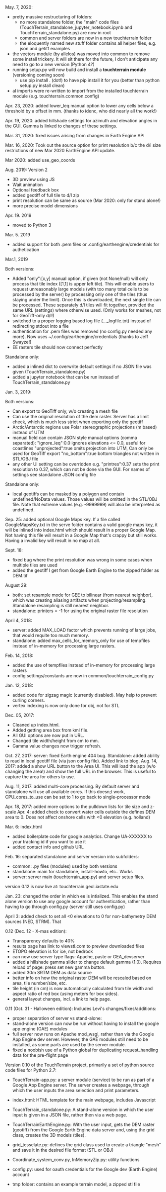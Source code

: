 May. 7, 2020:
- pretty massive restructuring of folders:
	- no more standalone folder, the "main" code files (TouchTerrain_standalone_jupyter_notebook.ipynb and TouchTerrain_standalone.py) are now in root
	- common and server folders are now in a new touchterrain folder
	- the eloquently named new stuff folder contains all helper files, e.g. json and getiff examples
- the vectors module (by allelos) was moved into common to remove some install trickery. It will sit there for the future, I don't anticipate any need to go to a new version (Python 4?)
- running setup.py will now build and install a __touchterrain module__ (versioning coming soon)
	- use pip install .  (dot!) to have pip install it for you (better than python setup.py install clean)
- al imports were re-written to import from the installed touchterrain module (e.g. touchterrain.common.config)
	

Apr. 23, 2020: added lower_leq manual option to lower any cells below a threshold by a offset in mm. (thanks to idenc, who did nearly all the work!)

Apr. 19, 2020: added hillshade settings for azimuth and elevation angles in the GUI. Gamma is linked to changes of these settings.

Mar. 31, 2020: fixed issues arising from changes in Earth Engine API 

Mar. 16, 2020: Took out the source option for print resolution b/c the d/l size restrictions of new Mar 2020 EarthEngine API update.

Mar 2020: added use_geo_coords

Aug. 2019: Version 2
- 3D preview using JS
- Wait animation
- Optional feedback box
- added geotiff of full tile to d/l zip
- print resolution can be same as source (Mar 2020: only for stand alone!)
- more precise model dimensions

Apr. 19. 2019
- moved to Python 3

Mar. 5. 2019
- added support for both .pem files or .config/earthengine/credentials for authetication


Mar.1, 2019

Both versions:
- Added "only":[x,y] manual option, if given (not None/null) will only process that tile index ([1,1] is upper left tile). This will enable users to request unreasonably large models (with too many total cells to be processed by the server) by processing only one of the tiles (thus staying under the limit). Once this is downloaded, the next single tile can be processed. These separately d/l tiles will fit together, provided the same URL (settings) where otherwise used. (Only works for meshes, not for GeoTiff-only d/l!)
- switched to a proper logging based log file (..._logfile.txt) instead of redirecting stdout into a file
- authentication for .pem files was removed (no config.py needed any more). Now uses ~/.config/earthengine/credentials (thanks to Jeff Swayze!)
- EE rasters tile should now connect perfectly

Standalone only:
- added a inlined dict to overwrite default settings if no JSON file was given (TouchTerrain_standalone.py)
- added a jupyter notebook that can be run instead of TouchTerrain_standalone.py


Jan. 3, 2019:

Both versions:
- Can export to GeoTiff only, w/o creating a mesh file
- Can use the original resolution of the dem raster. Server has a limit check, which is much less strict when exporting only the geotiff
- Arctic/Antarctic regions use Polar stereographic projections (m based) instead of UTM
- manual field can contain JSON style manual options (comma separated):
  "ignore_leq":0.0    ignores elevations <= 0.0, useful for coastlines
  "unprojected":true  omits projection into UTM, Can only be used for GeoTiff export
  "no_bottom":true    bottom triangles not written in STL/OBJ file
- any other UI setting can be overridden e.g. "printres":0.37 sets the print resolution to 0.37, which can not be done via the GUI. For names of settings see standalone JSON config file

Standalone only:
- local geotiffs can be masked by a polygon and contain undefined/NoData values. Those values will be omitted in the STL/OBJ file. Note that extreme values (e.g. -9999999) will also be interpreted as undefined.


Sep. 25:
added optional Google Maps key. If a file called GoogleMapsKey.txt in the serve folder contains a valid google maps key, it will be inlined into index.html which should result in a proper Google Map. Not having this file will result in a  Google Map that's crappy but still works. Having a invalid key will result in no map at all.

Sept. 18:
- fixed bug where the print resolution was wrong in some cases when multiple tiles are used
- added the geotiff I get from Google Earth Engine to the zipped folder as DEM.tif

August 29:
- both: set resample mode for GEE to bilinear (from nearest neighbor), which was creating aliasing artifacts when projecting/resampling. Standalone resampling is still nearest neighbor.
- standalone: printers = -1 for using the original raster file resolution


April 4, 2018:
- server: added MAX_LOAD factor which prevents running of large jobs, that would requite too much memory.
- standalone: added max_cells_for_memory_only for use of tempfiles instead of in-memory for processing large rasters.

Feb. 14, 2018:
- added the use of tempfiles instead of in-memory for processing large rasters
- config settings/constants are now in common/touchterrain_config.py

Jan. 12, 2018:
- added code for zigzag magic (currently disabled). May help to prevent curling corners.
- vertex indexing is now only done for obj, not for STL

Dec. 05, 2017:
- Cleaned up index.html.
- Added getting area box from kml file.
- All GUI options are now put in URL.
- Changed tile width/height from cm to mm.
- Gamma value changes now trigger refresh.

Oct. 27, 2017: server: fixed Earth engine 404 bug. Standalone: added ability to read in local geotiff file (via json config file). Added link to blog.
Aug. 14, 2017: added a show URL button to the Area UI. This will load the app (w/o changing the area!) and show the full URL in the browser. This is useful to capture the area for others to use.

Aug. 11, 2017: added multi-core processing. By default server and standalone will use all available cores. If this doesn;t work, CPU_cores_to_use can be set to 1 to go back to single-processor mode

Apr. 18, 2017: added more options to the pulldown lists for tile size and z-scale
Apr. 4: added check to convert water cells outside the defines DEM area to 0. Does not affect onshore cells with <0 elevation (e.g. holland)

Mar. 6: index.html
- added boilerplate code for google analytics. Change UA-XXXXXX to your tracking id if you want to use it
- added contact info and github URL

Feb. 16: separated standalone and server version into subfolders:
- common: .py files (modules) used by both versions
- standalone: main for standalone, install-howto, etc.. Works
- server: server main (touchterrain_app.py) and server setup files.

version 0.12 is now live at: touchterrain.geol.iastate.edu

Jan. 23: changed the order in which ee is intialized. This enables the stand alone version to use any google account for authentication, rather than having to go through config.py (server still uses config.py)

April 3:  added check to set all <0 elevations to 0 for non-bathymetry DEM sources (NED, STRM). That

0.12 (Dec. 12 - X-mas edition):
- Transparency defaults to 40%
- results page has link to viewstl.com to preview downloaded files
- ETOPO elevation is for ice, not bedrock
- can now use server type flags: Apache, paste or GEA_devserver
- added a hillshade gamma slider to change default gamma (1.0). Requires reload of page: press set new gamma button.
- added 30m SRTM DEM as data source
- better info on how the original raster DEM will be rescaled based on area, tile number/size, etc.
- tile height (in cm) is now automatically calculated from tile width and aspect ratio of red box (using meters for box sides).
- general layout changes, incl. a link to help page.

0.11 (Oct. 31 - Halloween edition): Includes Levi's changes/fixes/additions:
- proper separation of server vs stand-alone:
- stand-alone version can now be run without having to install the google app engine (GAE) modules
- full server now runs on Apache mod_wsgi, rather than via the Google App Engine dev server. However, the GAE modules still need to be installed, as some parts are used by the server module.
- fixed a noobish use of a Python global for duplicating request_handling data for the pre-flight page


Version 0.10 of the TouchTerrain project, primarily a set of python source code files
for Python 2.7:

- TouchTerrain-app.py: a server module (service) to be run as part of a Google App Engine server. The server creates a webpage, through which the user inputs the area selection and print parameters.

- index.html: HTML template for the main webpage, includes Javascript

- TouchTerrain_standalone.py: A stand-alone version in which the user input is given
    in a JSON file, rather then via a web page.

- TouchTerrainEarthEngine.py: With the user input, gets the DEM raster (geotiff) from the Google Earth Engine data server and, using the grid class, creates the 3D models (tiles).

- grid_tesselate.py: defines the grid class used to create a triangle "mesh" and save it in the desired file format (STL or OBJ)

- Coordinate_system_conv.py, InMemoryZip.py: utility functions  

- config.py: used for oauth credentials for the Google dev (Earth Engine) account

- tmp folder: contains an example terrain model, a zipped stl file
